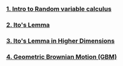 ### [1. Intro to Random variable calculus](1_Stochastic_calculus_intro.md)
### [2. Ito's Lemma](2_itto_lamma.md)
### [3. Ito's Lemma in Higher Dimensions](2_itto_lemma_higher_dim.md)
### [4. Geometric Brownian Motion (GBM)](4_GBM.md)
